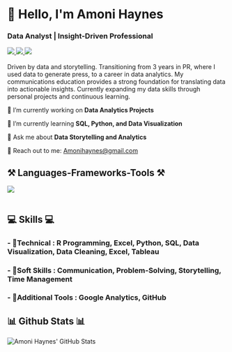 <h1 align="left">👋 Hello, I'm Amoni Haynes</h1>
<h3 align="left">Data Analyst | Insight-Driven Professional</h3>

<div align="left"> 
  <a href="mailto:Amonihaynes@gmail.com" target="_blank">
    <img src="https://img.shields.io/badge/Gmail-D14836?style=for-the-badge&logo=gmail&logoColor=white" target="_blank" />
  </a> 
  <a href="https://www.linkedin.com/in/amoni-haynes-0b0bb6154/" target="_blank">
    <img src="https://img.shields.io/badge/LinkedIn-0077B5?style=for-the-badge&logo=linkedin&logoColor=white" target="_blank" />
  </a>
  <a href="resume.pdf" target="_blank">
    <img src="https://img.shields.io/badge/Resume-32CD32?style=for-the-badge&logo=read-the-docs&logoColor=white" target="_blank" />
  </a>
</div>

<br> 
Driven by data and storytelling. Transitioning from 3 years in PR, where I used data to generate press, to a career in data analytics. My communications education provides a strong foundation for translating data into actionable insights. Currently expanding my data skills through personal projects and continuous learning.

<br> 

<div align="left">
 
 🔭 I’m currently working on **Data Analytics Projects**
 
 🌱 I’m currently learning **SQL, Python, and Data Visualization**

💬 Ask me about **Data Storytelling and Analytics**

📧 Reach out to me: Amonihaynes@gmail.com

 </div>

<h2 align="left">⚒️ Languages-Frameworks-Tools ⚒️</h2>
<div align="left">
    <img src="https://skillicons.dev/icons?i=python,r,mysql,github,vscode" /><br>
</div>

<br/>

<div align="left">
    <h2 align="left">💻 Skills 💻</h2>
        <h3>- 📕Technical : R Programming, Excel, Python, SQL, Data Visualization, Data Cleaning, Excel, Tableau</h3>
        <h3>- 📗Soft Skills : Communication, Problem-Solving, Storytelling, Time Management</h3>
        <h3>- 📙Additional Tools :  Google Analytics, GitHub</h3>
 </div>

<h2 align="left">📊 Github Stats 📊</h2>

![Amoni Haynes' GitHub Stats](https://github-readme-stats.vercel.app/api?username=AmoniH12-3&show_icons=true&theme=radical)

